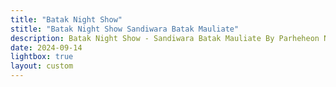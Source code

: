 ```yaml
---
title: "Batak Night Show"
stitle: "Batak Night Show Sandiwara Batak Mauliate"
description: Batak Night Show - Sandiwara Batak Mauliate By Parheheon NHKBP Rawamangun
date: 2024-09-14
lightbox: true
layout: custom
---
```


